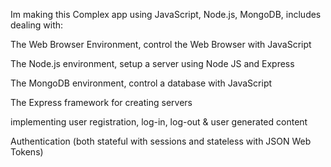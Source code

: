 
Im making this Complex app using JavaScript, Node.js, MongoDB, includes dealing with:

The Web Browser Environment, control the Web Browser with JavaScript

The Node.js environment, setup a server using Node JS and Express

The MongoDB environment, control a database with JavaScript

The Express framework for creating servers

implementing user registration, log-in, log-out & user generated content

Authentication (both stateful with sessions and stateless with JSON Web Tokens)


